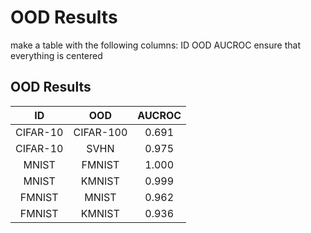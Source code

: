 # OOD Results

make a table with the following columns:
ID OOD AUCROC
ensure that everything is centered

## OOD Results
| ID | OOD | AUCROC |
| :-: | :-: | :-: |
| CIFAR-10 | CIFAR-100 | 0.691 |
| CIFAR-10 | SVHN | 0.975 |
| MNIST | FMNIST | 1.000 |
| MNIST | KMNIST | 0.999 |
| FMNIST | MNIST | 0.962 |
| FMNIST | KMNIST | 0.936 |
